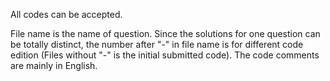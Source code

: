 All codes can be accepted.

File name is the name of question. Since the solutions for one question can be totally distinct, the number after "-" in file name is for different code edition (Files without "-" is the initial submitted code). The code comments are mainly in English.
